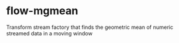 flow-mgmean
===========

Transform stream factory that finds the geometric mean of numeric streamed data in a moving window
